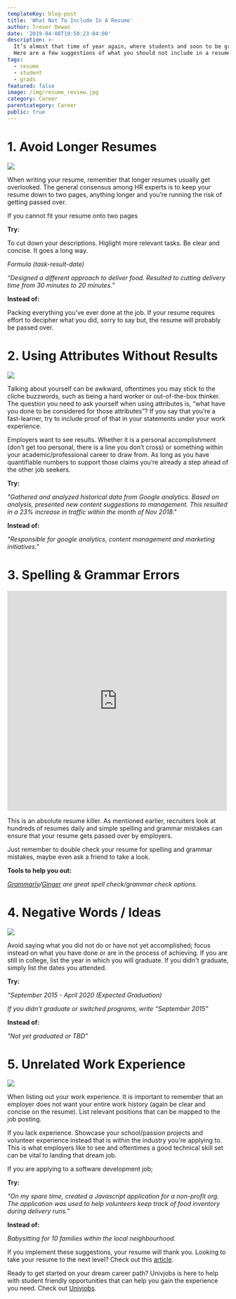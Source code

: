 ```yaml
---
templateKey: blog-post
title: 'What Not To Include In A Resume'
author: Trevor Dewan
date: '2019-04-08T19:50:23-04:00'
description: >-
  It’s almost that time of year again, where students and soon to be grads across Canada are polishing up their resumes in order to join the working world. The one aspect that often gets overlooked within this process is what to exclude from the resume. Thinking about this could be the difference between your resume getting the attention of a hiring manager vs getting overlooked, (as recruiters spend roughly 6 seconds on average looking at a single resume).
  Here are a few suggestions of what you should not include in a resume.
tags:
  - resume
  - student
  - grads
featured: false
image: /img/resume_review.jpg
category: Career
parentcategory: Career
public: true
---
```

# 1. Avoid Longer Resumes

![](https://contenthub-static.grammarly.com/blog/wp-content/uploads/2018/04/resume-long-1.jpg)

When writing your resume, remember that longer resumes usually get overlooked. The general consensus among HR experts is to keep your resume down to two pages, anything longer and you’re running the risk of getting passed over. 

If you cannot fit your resume onto two pages

**Try:**

To cut down your descriptions. Higlight more relevant tasks. Be clear and concise. It goes a long way.

_Formula (task-result-date)_

_“Designed a different approach to deliver food. Resulted to cutting delivery time from 30 minutes to 20 minutes.”_ 

**Instead of:**

Packing everything you’ve ever done at the job. If your resume requires effort to decipher what you did, sorry to say but, the resume will probably be passed over.


# 2. Using Attributes Without Results

![](http://currenthunt.com/wp-content/uploads/2019/02/awards-honors-1.png)

Talking about yourself can be awkward, oftentimes you may stick to the cliche buzzwords, such as being a hard worker or out-of-the-box thinker. The question you need to ask yourself when using attributes is, “what have you done to be considered for those attributes”? 
If you say that you’re a fast-learner, try to include proof of that in your statements under your work experience. 

Employers want to see results. Whether it is a personal accomplishment (don’t get too personal, there is a line you don’t cross) or something within your academic/professional career to draw from. As long as you have quantifiable numbers to support those claims you’re already a step ahead of the other job seekers.     

**Try:**

_"Gathered and analyzed historical data from Google analytics. Based on analysis, presented new content suggestions to management.  This resulted in a 23% increase in traffic within the month of Nov 2018."_

**Instead of:**

_"Responsible for google analytics, content management and marketing initiatives."_


# 3. Spelling & Grammar Errors

<iframe width="500" height="500" src="https://www.youtube.com/embed/MGIvWNc9yh4" frameborder="0" allow="accelerometer; autoplay; encrypted-media; gyroscope; picture-in-picture" allowfullscreen></iframe>

This is an absolute resume killer. As mentioned earlier, recruiters look at hundreds of resumes daily and simple spelling and grammar mistakes can ensure that your resume gets passed over by employers.

Just remember to double check your resume for spelling and grammar mistakes, maybe even ask a friend to take a look.

**Tools to help you out:**

_[Grammarly](https://www.grammarly.com/)/[Ginger](https://www.gingersoftware.com/spellcheck#.XKuM4lNKgWo) are great spell check/grammar check options._


# 4. Negative Words / Ideas

![](http://www.wordlistresearch.com/wp-content/uploads/2017/12/Pew_word_cloud.jpg)

Avoid saying what you did not do or have not yet accomplished; focus instead on what you have done or are in the process of achieving. If you are still in college, list the year in which you will graduate. If you didn't graduate, simply list the dates you attended.

**Try:**  

_“September 2015 - April 2020 (Expected Graduation)_

_If you didn’t graduate or switched programs, write “September 2015”_

**Instead of:**

_"Not yet graduated or TBD"_


# 5. Unrelated Work Experience

![](https://cdn.elearningindustry.com/wp-content/uploads/2017/02/use-irrelevant-graphics-in-elearning.jpeg)

When listing out your work experience. It is important to remember that an employer does not want your entire work history (again be clear and concise on the resume). List relevant positions that can be mapped to the job posting.

If you lack experience. Showcase your school/passion projects and volunteer experience instead that is within the industry you're applying to. This is what employers like to see and oftentimes a good technical skill set can be vital to landing that dream job.

If you are applying to a software development job;

**Try:**

_“On my spare time, created a Javascript application for a non-profit org. The application was used to help volunteers keep track of food inventory during delivery runs.”_

**Instead of:**

_Babysitting for 10 families within the local neighbourhood._

If you implement these suggestions, your resume will thank you. Looking to take your resume to the next level? Check out this [article](https://univjobs.ca/blog/3-tips-that-ensure-you-will-get-to-the-interview/).

Ready to get started on your dream career path? Univjobs is here to help with student friendly opportunities that can help you gain the experience you need. Check out [Univjobs](https://app.univjobs.ca/register).  
